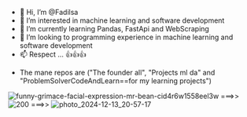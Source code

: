 - 👋 Hi, I’m @Fadilsa
- 👀 I’m interested in machine learning and software development
- 🌱 I’m currently learning Pandas, FastApi and WebScraping
- 💞️ I’m looking to programming experience in machine learning and software development
- 📫 Respect ... 👍👍👍

* The mane repos are ("The founder all", "Projects ml da" and "ProblemSolverCodeAndLearn==for my learning projects")

<!---
Fadilsa9/Fadilsa9 is a ✨ special ✨ repository because its `README.md` (this file) appears on your GitHub profile.
You can click the Preview link to take a look at your changes.
--->

![funny-grimace-facial-expression-mr-bean-cid4r6w1558eel3w](https://github.com/user-attachments/assets/ee811419-45ef-446f-83c8-6a63d7542ce9) ===>>
![200](https://github.com/user-attachments/assets/292b7ea6-38a7-4a6e-a1ea-d3742ed1b436) ===>>
![photo_2024-12-13_20-57-17](https://github.com/user-attachments/assets/8c11c59f-b411-4030-8b6e-1fc4eb3cf0b5)

